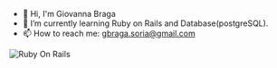- 👋 Hi, I'm Giovanna Braga
- 🌱 I’m currently learning Ruby on Rails and Database(postgreSQL).
- 📫 How to reach me: gbraga.soria@gmail.com

![Ruby On Rails](https://static.wikia.nocookie.net/lpunb/images/a/a9/Ruby.png/revision/latest?cb=20130220144128)
